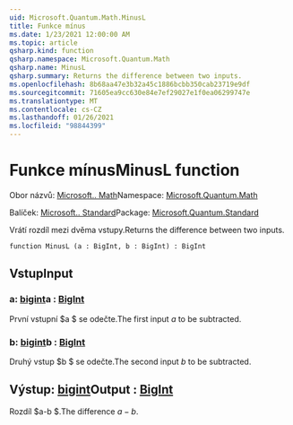 ```yaml
---
uid: Microsoft.Quantum.Math.MinusL
title: Funkce mínus
ms.date: 1/23/2021 12:00:00 AM
ms.topic: article
qsharp.kind: function
qsharp.namespace: Microsoft.Quantum.Math
qsharp.name: MinusL
qsharp.summary: Returns the difference between two inputs.
ms.openlocfilehash: 8b68aa47e3b32a45c1886bcbb350cab23719e9df
ms.sourcegitcommit: 71605ea9cc630e84e7ef29027e1f0ea06299747e
ms.translationtype: MT
ms.contentlocale: cs-CZ
ms.lasthandoff: 01/26/2021
ms.locfileid: "98844399"
---
```

# <a name="minusl-function"></a><span data-ttu-id="ce16e-102">Funkce mínus</span><span class="sxs-lookup"><span data-stu-id="ce16e-102">MinusL function</span></span>

<span data-ttu-id="ce16e-103">Obor názvů: [Microsoft.. Math](xref:Microsoft.Quantum.Math)</span><span class="sxs-lookup"><span data-stu-id="ce16e-103">Namespace: [Microsoft.Quantum.Math](xref:Microsoft.Quantum.Math)</span></span>

<span data-ttu-id="ce16e-104">Balíček: [Microsoft.. Standard](https://nuget.org/packages/Microsoft.Quantum.Standard)</span><span class="sxs-lookup"><span data-stu-id="ce16e-104">Package: [Microsoft.Quantum.Standard](https://nuget.org/packages/Microsoft.Quantum.Standard)</span></span>


<span data-ttu-id="ce16e-105">Vrátí rozdíl mezi dvěma vstupy.</span><span class="sxs-lookup"><span data-stu-id="ce16e-105">Returns the difference between two inputs.</span></span>

```qsharp
function MinusL (a : BigInt, b : BigInt) : BigInt
```


## <a name="input"></a><span data-ttu-id="ce16e-106">Vstup</span><span class="sxs-lookup"><span data-stu-id="ce16e-106">Input</span></span>

### <a name="a--bigint"></a><span data-ttu-id="ce16e-107">a: [bigint](xref:microsoft.quantum.lang-ref.bigint)</span><span class="sxs-lookup"><span data-stu-id="ce16e-107">a : [BigInt](xref:microsoft.quantum.lang-ref.bigint)</span></span>

<span data-ttu-id="ce16e-108">První vstupní $a $ se odečte.</span><span class="sxs-lookup"><span data-stu-id="ce16e-108">The first input $a$ to be subtracted.</span></span>


### <a name="b--bigint"></a><span data-ttu-id="ce16e-109">b: [bigint](xref:microsoft.quantum.lang-ref.bigint)</span><span class="sxs-lookup"><span data-stu-id="ce16e-109">b : [BigInt](xref:microsoft.quantum.lang-ref.bigint)</span></span>

<span data-ttu-id="ce16e-110">Druhý vstup $b $ se odečte.</span><span class="sxs-lookup"><span data-stu-id="ce16e-110">The second input $b$ to be subtracted.</span></span>



## <a name="output--bigint"></a><span data-ttu-id="ce16e-111">Výstup: [bigint](xref:microsoft.quantum.lang-ref.bigint)</span><span class="sxs-lookup"><span data-stu-id="ce16e-111">Output : [BigInt](xref:microsoft.quantum.lang-ref.bigint)</span></span>

<span data-ttu-id="ce16e-112">Rozdíl $a-b $.</span><span class="sxs-lookup"><span data-stu-id="ce16e-112">The difference $a - b$.</span></span>